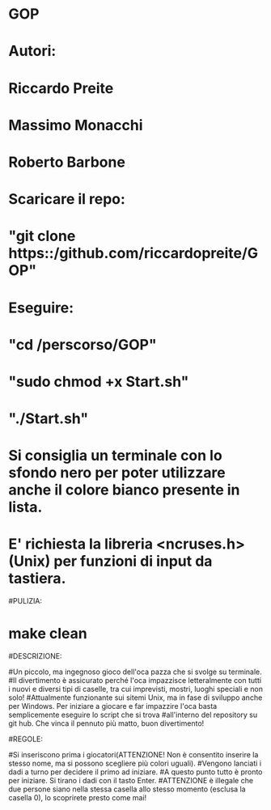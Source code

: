 # GOP
# Autori:
# Riccardo Preite
# Massimo Monacchi
# Roberto Barbone

# Scaricare il repo:
# "git clone https::/github.com/riccardopreite/GOP"
# Eseguire:
# "cd /perscorso/GOP"
# "sudo chmod +x Start.sh"
# "./Start.sh"
# Si consiglia un terminale con lo sfondo nero per poter utilizzare anche il colore bianco presente in lista.
# E' richiesta la libreria <ncruses.h> (Unix) per funzioni di input da tastiera.

#PULIZIA:
#   make clean

#DESCRIZIONE:

#Un piccolo, ma ingegnoso gioco dell'oca pazza che si svolge su terminale.
#Il divertimento è assicurato perché l'oca impazzisce letteralmente con tutti i nuovi e diversi tipi di caselle, tra cui imprevisti, mostri, luoghi speciali e non solo!
#Attualmente funzionante sui sitemi Unix, ma in fase di sviluppo anche per Windows. Per iniziare a giocare e far impazzire l'oca basta semplicemente eseguire lo script che si trova #all'interno del repository su git hub. Che vinca il pennuto più matto, buon divertimento!


#REGOLE:

#Si inseriscono prima i giocatori(ATTENZIONE! Non è consentito inserire la stesso nome, ma si possono scegliere più colori uguali).
#Vengono lanciati i dadi a turno per decidere il primo ad iniziare.
#A questo punto tutto è pronto per iniziare. Si tirano i dadi con il tasto Enter.
#ATTENZIONE è illegale che due persone siano nella stessa casella allo stesso momento (esclusa la casella 0), lo scoprirete presto come mai!
